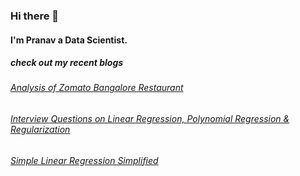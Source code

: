 ### Hi there 👋 
#### I'm Pranav a Data Scientist.

##### check out my recent blogs
###### [Analysis of Zomato Bangalore Restaurant](https://pranav-chandaliya.medium.com/analysis-of-zomato-bangalore-restaurant-dataset-5a1a0f693265)
###### [Interview Questions on Linear Regression, Polynomial Regression & Regularization](https://pranav-chandaliya.medium.com/interview-questions-on-linear-regression-polynomial-regression-regularization-fa24737c4250)
###### [Simple Linear Regression Simplified](https://pranav-chandaliya.medium.com/simple-linear-regression-simplified-656d7c0ff13e)


